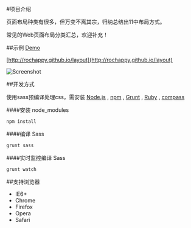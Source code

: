 #项目介绍

页面布局种类有很多，但万变不离其宗，归纳总结出11中布局方式。

常见的Web页面布局分类汇总，欢迎补充！

##示例 [Demo](http://rochappy.github.io/layout)

[http://rochappy.github.io/layout](http://rochappy.github.io/layout)

![Screenshot](https://raw.githubusercontent.com/rochappy/layout/master/docs/img/basic.jpg)

##开发方式

使用sass预编译处理css，需安装 [Node.js](http://nodejs.org) , [npm](https://www.npmjs.org/) , [Grunt](http://gruntjs.com/) , [Ruby](https://www.ruby-lang.org/zh_cn/) , [compass](http://compass-style.org/install)

####安装 node_modules
```bash
npm install
```

####编译 Sass
```bash
grunt sass
```

####实时监控编译 Sass
```bash
grunt watch
```

##支持浏览器

- IE6+
- Chrome
- Firefox
- Opera
- Safari